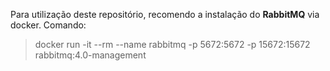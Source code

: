 Para utilização deste repositório, recomendo a instalação do **RabbitMQ** via docker. Comando:

> docker run -it --rm --name rabbitmq -p 5672:5672 -p 15672:15672 rabbitmq:4.0-management
